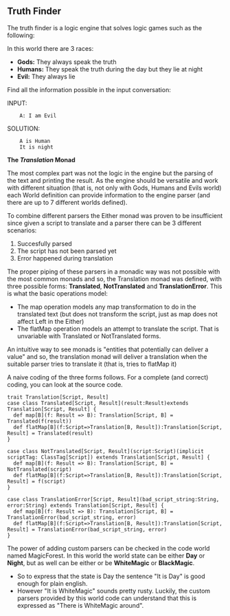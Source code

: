## Truth Finder

The truth finder is a logic engine that solves logic games such as the following:

In this world there are 3 races:
- **Gods:** They always speak the truth
- **Humans:** They speak the truth during the day but they lie at night
- **Evil:** They always lie

Find all the information possible in the input conversation:

INPUT:
```
    A: I am Evil
```

SOLUTION:
```
    A is Human
    It is night
```

**The _Translation_ Monad**

The most complex part was not the logic in the engine but the parsing of the text and printing the result. As the engine should be versatile and work with different situation (that is, not only with Gods, Humans and Evils world) each World definition can provide information to the engine parser (and there are up to 7 different worlds defined).

To combine different parsers the Either monad was proven to be insufficient since given a script to translate and a parser there can be 3 different scenarios: 
1) Succesfully parsed 
2) The script has not been parsed yet
3) Error happened during translation

The proper piping of these parsers in a monadic way was not possible with the most common monads and so, the Translation monad was defined, with three possible forms: **Translated**, **NotTranslated** and **TranslationError**. This is what the basic operations model: 
- The map operation models any map transformation to do in the translated text (but does not transform the script, just as map does not affect Left in the Either)
- The flatMap operation models an attempt to translate the script. That is unvariable with Translated or NotTranslated forms.

An intuitive way to see monads is "entities that potentially can deliver a value" and so, the translation monad will deliver a translation when the suitable parser tries to translate it (that is, tries to flatMap it)

A naive coding of the three forms follows. For a complete (and correct) coding, you can look at the source code.
```
trait Translation[Script, Result]
case class Translated[Script, Result](result:Result)extends Translation[Script, Result] {
  def map[B](f: Result => B): Translation[Script, B] = Translated(f(result))
  def flatMap[B](f:Script=>Translation[B, Result]):Translation[Script, Result] = Translated(result)
}

case class NotTranslated[Script, Result](script:Script)(implicit scriptTag: ClassTag[Script]) extends Translation[Script, Result] {
  def map[B](f: Result => B): Translation[Script, B] = NotTranslated(script)
  def flatMap[B](f:Script=>Translation[B, Result]):Translation[Script, Result] = f(script)
}

case class TranslationError[Script, Result](bad_script_string:String, error:String) extends Translation[Script, Result] {
  def map[B](f: Result => B): Translation[Script, B] = TranslationError(bad_script_string, error)
  def flatMap[B](f:Script=>Translation[B, Result]):Translation[Script, Result] = TranslationError(bad_script_string, error)
}
```
The power of adding custom parsers can be checked in the code world named MagicForest. In this world the world state can be either **Day** or **Night**, but as well can be either or be **WhiteMagic** or **BlackMagic**.
- So to express that the state is Day the sentence "It is Day" is good enough for plain english. 
- However "It is WhiteMagic" sounds pretty rusty. Luckily, the custom parsers provided by this world code can understand that this is expressed as "There is WhiteMagic around".
